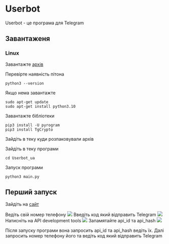 # Userbot
Userbot - це програма для Telegram 

## Завантаженя 
### Linux
Завантажте [архів](https://downgit.github.io/#/home?url=https://github.com/Archermysteri/Userbot/tree/main/Userbot_ua)

Перевірте наявність пітона 
```
python3 --version
```
Якщо нема завантажте 
```
sudo apt-get update
sudo apt-get install python3.10
```
Завантажте бібліотеки

```
pip3 install -U pyrogram
pip3 install TgCrypto
```
Зайдіть в теку куди розпаковували архів

Зайдіть в теку програми
```
cd Userbot_ua
```
Запуск програми 
```
python3 main.py
```

## Перший запуск
Зайдіть на [сайт](https://my.telegram.org/auth)

Ведіть свій номер телефону
<img src="https://i.ibb.co/h23GgNS/2022-09-03-23-10-01.png"/>
Введіть код який відправить Telegram
<img src="https://i.ibb.co/ZYtxPtx/2022-09-03-23-11-32.png"/>
Натисніть на API development tools
<img src="https://i.ibb.co/d655zT6/2022-09-03-23-12-56.png"/>
Запамятайте api_id та api_hash
<img src="https://i.ibb.co/jyTK7ww/2022-09-03-23-14-05.png"/>










Після запуску програми вона запросить api_id та api_hash
ведіть їх. Далі запросить номер телефону його та ведіть код
 який відправить Telegram